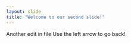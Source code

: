 ```yaml
---
layout: slide
title: "Welcome to our second slide!"
---
```

Another edit in file
Use the left arrow to go back!
